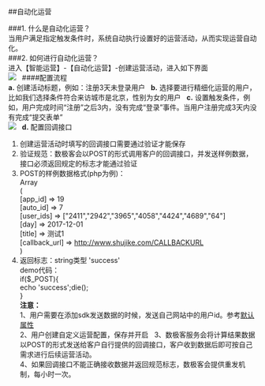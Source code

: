 ##自动化运营  

###1. 什么是自动化运营？  
当用户满足指定触发条件时，系统自动执行设置好的运营活动，从而实现运营自动化。  
###2. 如何进行自动化运营？  
进入【智能运营】-【自动化运营】-创建运营活动，进入如下界面  
![](http://www.shujike.com/docsimg/自动化运营1.jpg)  
####配置流程  
**a.** 创建活动标题，例如：注册3天未登录用户  
**b.** 选择要进行精细化运营的用户，比如我们选择条件符合来访城市是北京，性别为女的用户  
**c.** 设置触发条件，例如，用户完成时间“注册”之后3内，没有完成“登录”事件。当用户注册完成3天内没有完成“提交表单”  
![](http://www.shujike.com/docsimg/自动化运营2.jpg)  
**d.** 配置回调接口  
  1) 创建运营活动时填写的回调接口需要通过验证才能保存  
  2) 验证规范：数极客会以POST的形式调用客户的回调接口，并发送样例数据，接口必须返回规定的标志才能通过验证  
  3) POST的样例数据格式(php为例)：  
  Array  
  (  
    [app_id] => 19  
    [auto_id] => 7  
    [user_ids] => ["2411","2942","3965","4058","4424","4689","64"]  
    [day] => 2017-12-01  
    [title] => 测试1  
    [callback_url] => http://www.shujike.com/CALLBACKURL  
   )  
  4) 返回标志：string类型 'success'  
	demo代码：  
	if($_POST){  
      	 	echo 'success';die();  
        }  
**注意：**  
1、用户需要在添加sdk发送数据的时候，发送自己网站中的用户id。参考[默认属性](http://docs.shujike.com/set/custom_attr.html)  
2、用户创建自定义运营配置，保存并开启  
3、数极客服务会将计算结果数据以POST的形式发送给客户自行提供的回调接口，客户收到数据后即可按自己需求进行后续运营活动。  
4、如果回调接口不能正确接收数据并返回规范标志，数极客会提供重发机制，每小时一次。  

